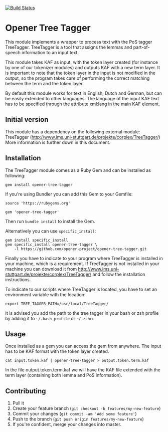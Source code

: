 [![Build Status](https://drone.io/github.com/opener-project/VU-tree-tagger_kernel/status.png)](https://drone.io/github.com/opener-project/VU-tree-tagger_kernel/latest)

Opener Tree Tagger
==================

This module implements a wrapper to process text with the PoS tagger
TreeTagger. TreeTagger is a tool that assigns the lemmas and part-of-speech
information to an input text.

This module takes KAF as input, with the token layer created (for instance by
one of our tokenizer modules) and outputs KAF with a new term layer. It is
important to note that the token layer in the input is not modified in the
output, so the program takes care of performing the correct matching between
the term and the token layer.

By default this module works for text in English, Dutch and German, but can be
easily extended to other languages. The language of the input KAF text has to
be specified through the attribute xml:lang in the main KAF element.

Initial version
----------------

This module has a dependency on the following external module: TreeTagger
(<http://www.ims.uni-stuttgart.de/projekte/corplex/TreeTagger/>) More
information is further down in this document.

Installation
------------

The TreeTagger module comes as a Ruby Gem and can be installed as following:

    gem install opener-tree-tagger

If you're using Bundler you can add this Gem to your Gemfile:

    source 'https://rubygems.org'

    gem 'opener-tree-tagger'

Then run `bundle install` to install the Gem.

Alternatively you can use `specific_install`:

    gem install specific_install
    gem specific_install opener-tree-tagger \
        -l https://github.com/opener-project/opener-tree-tagger.git

Finally you have to indicate to your program where TreeTagger is installed in
your machine, which is a requirement. If TreeTagger is not installed in your
machine you can download it from
<http://www.ims.uni-stuttgart.de/projekte/corplex/TreeTagger/> and follow the
installation instructions.

To indicate to our scripts where TreeTagger is
located, you have to set an environment variable with the location:

    export TREE_TAGGER_PATH=/usr/local/TreeTagger/

It is advised you add the path to the tree tagger in your bash or zsh profile
by adding it to `~/.bash_profile` or `~/.zshrc`.

Usage
-----

Once installed as a gem you can access the gem from anywhere. The input has to
be KAF format with the token layer created.

    cat input.token.kaf | opener-tree-tagger > output.token.term.kaf

In the file output.token.term.kaf we will have the KAF file extended with the
term layer (containing both lemma and PoS information).

## Contributing

1. Pull it
2. Create your feature branch (`git checkout -b features/my-new-feature`)
3. Commit your changes (`git commit -am 'Add some feature'`)
4. Push to the branch (`git push origin features/my-new-feature`)
5. If you're confident, merge your changes into master.
